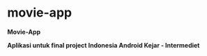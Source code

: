 # movie-app
<p style="font-color: #ff00ddff"><b>Movie-App<b></p>
<p>Aplikasi untuk final project Indonesia Android Kejar - Intermediet</p>
